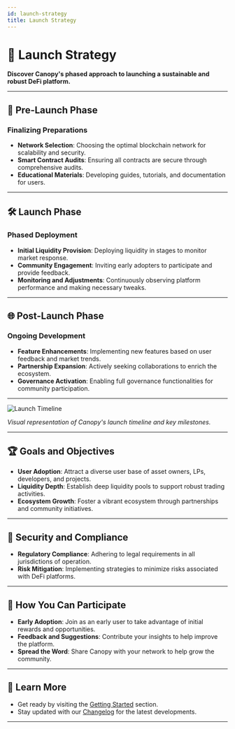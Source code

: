```yaml
---
id: launch-strategy
title: Launch Strategy
---
```


# 🚀 Launch Strategy

**Discover Canopy's phased approach to launching a sustainable and robust DeFi platform.**

---

## 📅 **Pre-Launch Phase**

### **Finalizing Preparations**

- **Network Selection**: Choosing the optimal blockchain network for scalability and security.
- **Smart Contract Audits**: Ensuring all contracts are secure through comprehensive audits.
- **Educational Materials**: Developing guides, tutorials, and documentation for users.

---

## 🛠️ **Launch Phase**

### **Phased Deployment**

- **Initial Liquidity Provision**: Deploying liquidity in stages to monitor market response.
- **Community Engagement**: Inviting early adopters to participate and provide feedback.
- **Monitoring and Adjustments**: Continuously observing platform performance and making necessary tweaks.

---

## 🌐 **Post-Launch Phase**

### **Ongoing Development**

- **Feature Enhancements**: Implementing new features based on user feedback and market trends.
- **Partnership Expansion**: Actively seeking collaborations to enrich the ecosystem.
- **Governance Activation**: Enabling full governance functionalities for community participation.

---

![Launch Timeline](../assets/images/launch-timeline.png)

*Visual representation of Canopy's launch timeline and key milestones.*

---

## 🏆 **Goals and Objectives**

- **User Adoption**: Attract a diverse user base of asset owners, LPs, developers, and projects.
- **Liquidity Depth**: Establish deep liquidity pools to support robust trading activities.
- **Ecosystem Growth**: Foster a vibrant ecosystem through partnerships and community initiatives.

---

## 🔐 **Security and Compliance**

- **Regulatory Compliance**: Adhering to legal requirements in all jurisdictions of operation.
- **Risk Mitigation**: Implementing strategies to minimize risks associated with DeFi platforms.

---

## 🤝 **How You Can Participate**

- **Early Adoption**: Join as an early user to take advantage of initial rewards and opportunities.
- **Feedback and Suggestions**: Contribute your insights to help improve the platform.
- **Spread the Word**: Share Canopy with your network to help grow the community.

---

## 📖 **Learn More**

- Get ready by visiting the [Getting Started](../getting-started/for-liquidity-providers.md) section.
- Stay updated with our [Changelog](../changelog-and-ongoing-compliance/changelog.md) for the latest developments.

---
